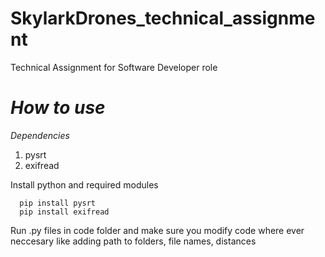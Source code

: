 # SkylarkDrones_technical_assignment
Technical Assignment for Software Developer role
  
# ***How to use***

_Dependencies_
1. pysrt
2. exifread
  
Install python and required modules
  
```
  pip install pysrt
  pip install exifread
```

Run .py files in code folder and make sure you modify code where ever neccesary like adding path to folders, file names, distances
  
  
